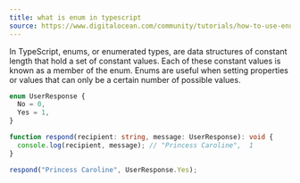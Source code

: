 ```yaml
---
title: what is enum in typescript
source: https://www.digitalocean.com/community/tutorials/how-to-use-enums-in-typescript
---
```

In TypeScript, enums, or enumerated types, are data structures of constant length that hold a set of constant values. Each of these constant values is known as a member of the enum. Enums are useful when setting properties or values that can only be a certain number of possible values.

```typescript
enum UserResponse {
  No = 0,
  Yes = 1,
}

function respond(recipient: string, message: UserResponse): void {
  console.log(recipient, message); // "Princess Caroline",  1
}

respond("Princess Caroline", UserResponse.Yes);

```

